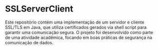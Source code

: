 # SSLServerClient
Este repositório contém uma implementação de um servidor e cliente SSL/TLS em Java, que utiliza certificados gerados via shell script para garantir uma comunicação segura. O projeto foi desenvolvido como parte de uma atividade acadêmica, focando em boas práticas de segurança na comunicação de dados.
